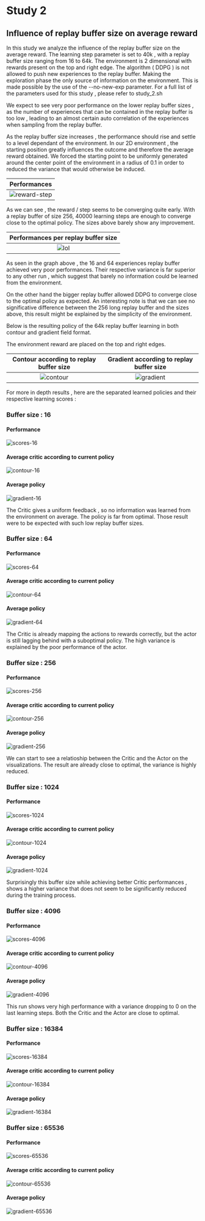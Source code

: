 #  Study 2 

## Influence of replay buffer size on average reward

In this study we analyze the influence of the replay buffer size on the average reward. The learning step parameter is set to 40k , with a replay buffer size ranging from 16 to 64k. The environment is 2 dimensional with rewards present on the top and right edge.
The algorithm ( DDPG ) is not allowed to push new experiences to the replay buffer. Making the exploration phase the only source of information on the environment. This is made possible by the use of the --no-new-exp parameter. For a full list of the parameters used for this study , please refer to study_2.sh

We expect to  see very poor performance on the lower replay buffer sizes , as the number of experiences that can be contained in the replay buffer is too low , leading to an almost certain auto correlation of the experiences when sampling from the replay buffer.

As the replay buffer size increases , the performance should rise and settle to a level dependant of the environment. In our 2D environment , the starting position greatly influences the outcome and therefore the average reward obtained. We forced the starting point to be uniformly generated around the center point of the environment in a radius of 0.1 in order to reduced the variance that would otherwise be induced.  



|  Performances |
|:-:|
| ![reward-step](https://raw.githubusercontent.com/schott97l/RL_analysis/master/Studies/Study_2/visualizations/total_scores.png)

As we can see , the reward / step seems to be converging quite early. With a replay buffer of size 256, 40000 learning steps are enough to converge close to the optimal policy. The sizes above barely show any improvement.  



|  Performances per replay buffer size |
|:-:|
|![lol](https://raw.githubusercontent.com/schott97l/RL_analysis/master/Studies/Study_2/visualizations/scores_replay&#32;buffer&#32;size.png) |

As seen in the graph above , the 16 and 64 experiences replay buffer achieved very poor performances. Their respective variance is far superior to any other run , which suggest that barely no information could be learned from the environment.

On the other hand the bigger replay buffer allowed DDPG to converge close to the optimal policy as expected. An interesting note is that we can see no significative difference between the 256 long replay buffer and the sizes above, this result might be explained by the simplicity of the environment.

Below is the resulting policy of the 64k replay buffer learning in both contour and gradient field format.

The environment reward are placed on the top and right edges.  



Contour according to replay buffer size           |  Gradient according to replay buffer size
:-------------------------:|:-------------------------:
![contour](https://raw.githubusercontent.com/schott97l/RL_analysis/master/Studies/Study_2/visualizations/q_contour_time_loop.gif)   |  ![gradient](https://raw.githubusercontent.com/schott97l/RL_analysis/master/Studies/Study_2/visualizations/Pi_arrow_time_replay_buffer_loop.gif)

For more in depth results , here are the separated learned policies and their respective learning scores :

### Buffer size : 16

#### Performance
![scores-16](https://raw.githubusercontent.com/schott97l/RL_analysis/master/Studies/Study_2/visualizations/scores_16.png)

#### Average critic according to current policy

![contour-16](https://raw.githubusercontent.com/schott97l/RL_analysis/master/Studies/Study_2/visualizations/Q_contour_16.png)

#### Average policy
![gradient-16](https://raw.githubusercontent.com/schott97l/RL_analysis/master/Studies/Study_2/visualizations/Pi_arrow_16.png)

The Critic gives a uniform feedback , so no information was learned from the environment on average. The policy is far from optimal. Those result were to be expected with such low replay buffer sizes.
### Buffer size : 64
#### Performance
![scores-64](https://raw.githubusercontent.com/schott97l/RL_analysis/master/Studies/Study_2/visualizations/scores_64.png)

#### Average critic according to current policy

![contour-64](https://raw.githubusercontent.com/schott97l/RL_analysis/master/Studies/Study_2/visualizations/Q_contour_64.png)

#### Average policy
![gradient-64](https://raw.githubusercontent.com/schott97l/RL_analysis/master/Studies/Study_2/visualizations/Pi_arrow_64.png)

The Critic is already mapping the actions to rewards correctly, but the actor is still lagging behind with a suboptimal policy. The high variance is explained by the poor performance of the actor.

### Buffer size : 256
#### Performance
![scores-256](https://raw.githubusercontent.com/schott97l/RL_analysis/master/Studies/Study_2/visualizations/scores_256.png)

#### Average critic according to current policy


![contour-256](https://raw.githubusercontent.com/schott97l/RL_analysis/master/Studies/Study_2/visualizations/Q_contour_256.png)

#### Average policy
![gradient-256](https://raw.githubusercontent.com/schott97l/RL_analysis/master/Studies/Study_2/visualizations/Pi_arrow_256.png)

We can start to see a relatioship between the Critic and the Actor on the visualizations. The result are already close to optimal, the variance is highly reduced.

### Buffer size : 1024

#### Performance
![scores-1024](https://raw.githubusercontent.com/schott97l/RL_analysis/master/Studies/Study_2/visualizations/scores_1024.png)

#### Average critic according to current policy


![contour-1024](https://raw.githubusercontent.com/schott97l/RL_analysis/master/Studies/Study_2/visualizations/Q_contour_1024.png)

#### Average policy
![gradient-1024](https://raw.githubusercontent.com/schott97l/RL_analysis/master/Studies/Study_2/visualizations/Pi_arrow_1024.png)

Surprisingly this buffer size while achieving better Critic performances , shows a higher variance that does not seem to be significantly reduced during the training process.

### Buffer size : 4096

#### Performance
![scores-4096](https://raw.githubusercontent.com/schott97l/RL_analysis/master/Studies/Study_2/visualizations/scores_4096.png)

#### Average critic according to current policy


![contour-4096](https://raw.githubusercontent.com/schott97l/RL_analysis/master/Studies/Study_2/visualizations/Q_contour_4096.png)

#### Average policy
![gradient-4096](https://raw.githubusercontent.com/schott97l/RL_analysis/master/Studies/Study_2/visualizations/Pi_arrow_4096.png)

This run shows very high performance with a variance dropping to 0 on the last learning steps. Both the Critic and the Actor are close to optimal.

### Buffer size : 16384

#### Performance
![scores-16384](https://raw.githubusercontent.com/schott97l/RL_analysis/master/Studies/Study_2/visualizations/scores_16384.png)

#### Average critic according to current policy


![contour-16384](https://raw.githubusercontent.com/schott97l/RL_analysis/master/Studies/Study_2/visualizations/Q_contour_16384.png)

#### Average policy
![gradient-16384](https://raw.githubusercontent.com/schott97l/RL_analysis/master/Studies/Study_2/visualizations/Pi_arrow_16384.png)


### Buffer size : 65536
#### Performance
![scores-65536](https://raw.githubusercontent.com/schott97l/RL_analysis/master/Studies/Study_2/visualizations/scores_65536.png)

#### Average critic according to current policy


![contour-65536](https://raw.githubusercontent.com/schott97l/RL_analysis/master/Studies/Study_2/visualizations/Q_contour_65536.png)

#### Average policy
![gradient-65536](https://raw.githubusercontent.com/schott97l/RL_analysis/master/Studies/Study_2/visualizations/Pi_arrow_65536.png)
